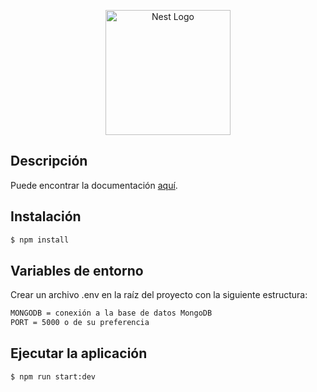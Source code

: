 <p align="center">
  <a href="http://nestjs.com/" target="blank"><img src="https://nestjs.com/img/logo-small.svg" width="200" alt="Nest Logo" /></a>
</p>

## Descripción

Puede encontrar la documentación [aquí](https://diegosalas-promart-backend.herokuapp.com/api).

## Instalación

```bash
$ npm install
```

## Variables de entorno

Crear un archivo .env en la raíz del proyecto con la siguiente estructura:
```bash
MONGODB = conexión a la base de datos MongoDB
PORT = 5000 o de su preferencia
```

## Ejecutar la aplicación

```bash
$ npm run start:dev
```
